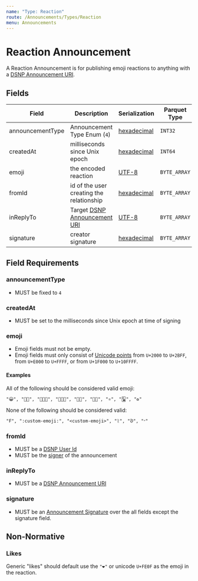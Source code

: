 ```yaml
---
name: "Type: Reaction"
route: /Announcements/Types/Reaction
menu: Announcements
---
```


# Reaction Announcement

A Reaction Announcement is for publishing emoji reactions to anything with a [DSNP Announcement URI](/Identifiers#dsnp-announcement-uri).

## Fields

| Field | Description | Serialization | Parquet Type | Bloom Filter |
| ----- | ----------- | ------------- | ------------ | ------------ |
| announcementType | Announcement Type Enum (`4`) | [hexadecimal](/Announcements/Overview#hexadecimal) | `INT32` | no |
| createdAt | milliseconds since Unix epoch | [hexadecimal](/Announcements/Overview#hexadecimal) | `INT64` | no
| emoji | the encoded reaction | [UTF-8](https://datatracker.ietf.org/doc/html/rfc3629) | `BYTE_ARRAY` | YES
| fromId | id of the user creating the relationship | [hexadecimal](/Announcements/Overview#hexadecimal) | `BYTE_ARRAY` | YES
| inReplyTo | Target [DSNP Announcement URI](/Identifiers#dsnp-announcement-uri) | [UTF-8](https://datatracker.ietf.org/doc/html/rfc3629) | `BYTE_ARRAY` | YES
| signature | creator signature | [hexadecimal](/Announcements/Overview#hexadecimal) | `BYTE_ARRAY` | no

## Field Requirements

### announcementType

- MUST be fixed to `4`

### createdAt

- MUST be set to the milliseconds since Unix epoch at time of signing

### emoji

- Emoji fields must not be empty.
- Emoji fields must only consist of [Unicode points](https://unicode.org/standard/standard.html) from `U+2000` to `U+2BFF`, from `U+E000` to `U+FFFF`, or from `U+1F000` to `U+10FFFF`.

#### Examples

All of the following should be considered valid emoji:

```
"😀", "🤌🏼", "👩🏻‍🎤", "🧑🏿‍🏫", "🏳️‍🌈", "🏳️‍⚧️", "⚛︎", "🃑", "♻︎"
```

None of the following should be considered valid:

```
"F", ":custom-emoji:", "<custom-emoji>", "ᚱ", "ᘐ", "״"
```

### fromId

- MUST be a [DSNP User Id](/Identifiers#dsnp-user-id)
- MUST be the [signer](/Announcements/Signatures) of the announcement

### inReplyTo

- MUST be a [DSNP Announcement URI](/Identifiers#dsnp-announcement-uri)

### signature

- MUST be an [Announcement Signature](/Announcements/Signatures) over the all fields except the signature field.

## Non-Normative

### Likes

Generic "likes" should default use the `"❤️"` or unicode `U+FE0F` as the emoji in the reaction.
